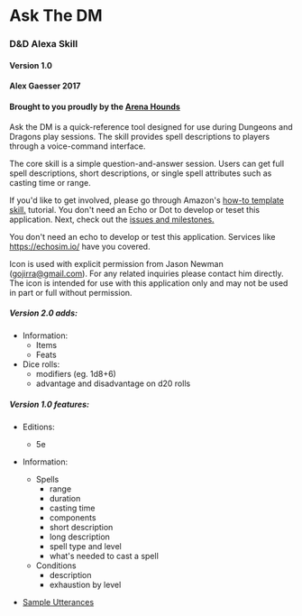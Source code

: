# Ask The DM
### D&D Alexa Skill
#### Version 1.0

#### Alex Gaesser 2017
#### Brought to you proudly by the [Arena Hounds](https://github.com/omegabytes/askTheDM/blob/master/AUTHORS)

Ask the DM is a quick-reference tool designed for use during Dungeons and Dragons play sessions. The skill provides spell descriptions to players through a voice-command interface.

The core skill is a simple question-and-answer session. Users can get full spell descriptions, short descriptions, or single spell attributes such as casting time or range.

If you'd like to get involved, please go through Amazon's [how-to template skill.](https://github.com/alexa/skill-sample-nodejs-howto) tutorial. You don't need an Echo or Dot to develop or teset this application. Next, check out the [issues and milestones.](https://github.com/omegabytes/askTheDM/issues)

You don't need an echo to develop or test this application. Services like https://echosim.io/ have you covered.

Icon is used with explicit permission from Jason Newman (gojirra@gmail.com). For any related inquiries please contact him directly. The icon is intended for use with this application only and may not be used in part or full without permission.

##### Version 2.0 adds:
- Information:
	- Items
	- Feats
- Dice rolls:
	- modifiers (eg. 1d8+6)
	- advantage and disadvantage on d20 rolls



##### Version 1.0 features:
- Editions:
	- 5e
- Information:
	- Spells
		- range
		- duration
		- casting time
		- components
		- short description 
		- long description 
		- spell type and level
		- what's needed to cast a spell
	- Conditions
		- description
		- exhaustion by level


- [Sample Utterances](https://github.com/omegabytes/askTheDM/blob/master/speechAssets/SampleUtterances_en_US.txt)
